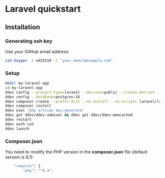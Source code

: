 # Laravel quickstart

## **Installation**

### **Generating ssh key**
Use your GitHub email address:
```sh
ssh-keygen -t ed25519 -C "your_email@example.com"
```

### **Setup**
```sh
mkdir my-laravel-app
cd my-laravel-app
ddev config --project-type=laravel --docroot=public --create-docroot --php-version=8.3
ddev config --database=postgres:16
ddev composer create --prefer-dist --no-install --no-scripts laravel/laravel -y
ddev composer install
ddev exec "php artisan key:generate"
ddev get ddev/ddev-adminer && ddev get ddev/ddev-memcached
ddev restart
ddev auth ssh
ddev launch
```
### **Composer.json**
You need to modify the PHP version in the **composer.json** file (default version is 8.1):
```sh
    "require": {
        "php": "^8.3",
```